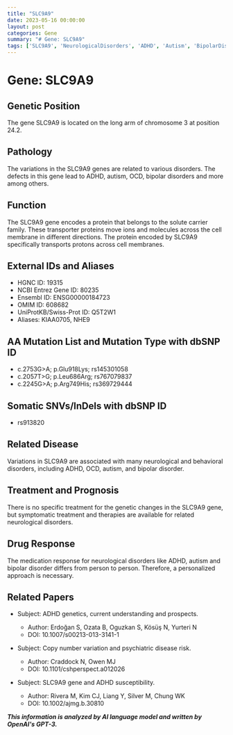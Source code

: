 ```yaml
---
title: "SLC9A9"
date: 2023-05-16 00:00:00
layout: post
categories: Gene
summary: "# Gene: SLC9A9"
tags: ['SLC9A9', 'NeurologicalDisorders', 'ADHD', 'Autism', 'BipolarDisorder', 'GeneticVariations', 'ProtonTransporter', 'PersonalizedTreatment']
---
```


# Gene: SLC9A9

## Genetic Position
The gene SLC9A9 is located on the long arm of chromosome 3 at position 24.2.

## Pathology 
The variations in the SLC9A9 genes are related to various disorders. The defects in this gene lead to ADHD, autism, OCD, bipolar disorders and more among others.

## Function
The SLC9A9 gene encodes a protein that belongs to the solute carrier family. These transporter proteins move ions and molecules across the cell membrane in different directions. The protein encoded by SLC9A9 specifically transports protons across cell membranes.

## External IDs and Aliases
- HGNC ID: 19315
- NCBI Entrez Gene ID: 80235
- Ensembl ID: ENSG00000184723
- OMIM ID: 608682
- UniProtKB/Swiss-Prot ID: Q5T2W1
- Aliases: KIAA0705, NHE9

## AA Mutation List and Mutation Type with dbSNP ID
- c.2753G>A; p.Glu918Lys; rs145301058
- c.2057T>G; p.Leu686Arg; rs767079837
- c.2245G>A; p.Arg749His; rs369729444

## Somatic SNVs/InDels with dbSNP ID
- rs913820

## Related Disease
Variations in SLC9A9 are associated with many neurological and behavioral disorders, including ADHD, OCD, autism, and bipolar disorder.

## Treatment and Prognosis
There is no specific treatment for the genetic changes in the SLC9A9 gene, but symptomatic treatment and therapies are available for related neurological disorders.

## Drug Response
The medication response for neurological disorders like ADHD, autism and bipolar disorder differs from person to person. Therefore, a personalized approach is necessary.

## Related Papers
- Subject: ADHD genetics, current understanding and prospects.
  - Author: Erdoğan S, Ozata B, Oguzkan S, Kösüş N, Yurteri N
  - DOI: 10.1007/s00213-013-3141-1
  
- Subject: Copy number variation and psychiatric disease risk.
  - Author: Craddock N, Owen MJ
  - DOI: 10.1101/cshperspect.a012026
  
- Subject: SLC9A9 gene and ADHD susceptibility.
  - Author: Rivera M, Kim CJ, Liang Y, Silver M, Chung WK
  - DOI: 10.1002/ajmg.b.30810

**_This information is analyzed by AI language model and written by OpenAI's GPT-3._**